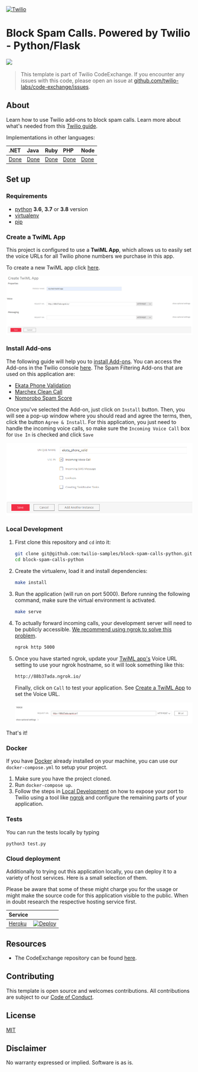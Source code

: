<a href="https://www.twilio.com">
  <img src="https://static0.twilio.com/marketing/bundles/marketing/img/logos/wordmark-red.svg" alt="Twilio" width="250" />
</a>

# Block Spam Calls. Powered by Twilio - Python/Flask

![](https://github.com/TwilioDevEd/block-spam-calls-python/workflows/Flask/badge.svg)

> This template is part of Twilio CodeExchange. If you encounter any issues with this code, please open an issue at [github.com/twilio-labs/code-exchange/issues](https://github.com/twilio-labs/code-exchange/issues).


## About

Learn how to use Twilio add-ons to block spam calls. Learn more about what's needed from this 
[Twilio guide](https://www.twilio.com/docs/guides/block-spam-calls-and-robocalls-python).

Implementations in other languages:

| .NET | Java | Ruby | PHP | Node |
| :--- | :--- | :----- | :-- | :--- |
| [Done](https://github.com/TwilioDevEd/block-spam-calls-csharp) | [Done](https://github.com/TwilioDevEd/block-spam-calls-java)  | [Done](https://github.com/TwilioDevEd/block-spam-calls-ruby)  | [Done](https://github.com/TwilioDevEd/block-spam-calls-php) | [Done](https://github.com/TwilioDevEd/block-spam-calls-node)  |

## Set up

### Requirements

- [python](https://www.python.org/) **3.6**, **3.7** or **3.8** version
- [virtualenv](https://virtualenv.pypa.io)
- [pip](https://pip.pypa.io/)

### Create a TwiML App

This project is configured to use a **TwiML App**, which allows us to easily set the voice URLs for all Twilio phone numbers we purchase in this app.

To create a new TwiML app click [here](https://www.twilio.com/console/voice/twiml/apps).

![](images/create-twiml-app.png)

### Install Add-ons

The following guide will help you to [install Add-ons](https://www.twilio.com/docs/add-ons/install). You can access the Add-ons in the Twilio console [here](https://console.twilio.com/us1/develop/add-ons/catalog). The Spam Filtering Add-ons that are used on this application are:
- [Ekata Phone Validation](https://showcase.twilio.com/s/partner-listing/a8E1W00000097QEUAY)
- [Marchex Clean Call](https://console.twilio.com/us1/develop/add-ons/catalog/XBac2c99d9c684a765ced0b18cf0e5e1c7)
- [Nomorobo Spam Score](https://console.twilio.com/us1/develop/add-ons/catalog/XB06d5274893cc9af4198667d2f7d74d09)

Once you've selected the Add-on, just click on `Install` button. Then, you will see a pop-up window where you should read and agree the terms, then, click the button `Agree & Install`. For this application, you just need to handle the incoming voice calls, so make sure the `Incoming Voice Call` box for `Use In` is checked and click `Save`

![](images/install-add-on.png)

### Local Development

1. First clone this repository and `cd` into it:

   ```bash
   git clone git@github.com:twilio-samples/block-spam-calls-python.git
   cd block-spam-calls-python
   ```

2. Create the virtualenv, load it and install dependencies:

    ```bash
    make install
    ```

3. Run the application (will run on port 5000). Before running the following command, make sure the virtual environment is activated.

    ```bash
    make serve
    ```

4. To actually forward incoming calls, your development server will need to be publicly accessible. [We recommend using ngrok to solve this problem](https://www.twilio.com/blog/2015/09/6-awesome-reasons-to-use-ngrok-when-testing-webhooks.html).

    ```bash
    ngrok http 5000
    ```

5. Once you have started ngrok, update your [TwiML app's](https://www.twilio.com/console/voice/twiml/apps) Voice URL setting to use your ngrok hostname, so it will look something like this:

    ```bash
    http://88b37ada.ngrok.io/
    ```

    Finally, click on `Call` to test your application. See [Create a TwiML App](#create-a-twiml-app) to set the Voice URL.

    ![](images/create-twiml-call-button.png)

That's it!

### Docker

If you have [Docker](https://www.docker.com/) already installed on your machine, you can use our `docker-compose.yml` to setup your project.

1. Make sure you have the project cloned.
2. Run `docker-compose up`.
3. Follow the steps in [Local Development](#local-development) on how to expose your port to Twilio using a tool like [ngrok](https://ngrok.com/) and configure the remaining parts of your application.

### Tests

You can run the tests locally by typing

```
python3 test.py
```

### Cloud deployment

Additionally to trying out this application locally, you can deploy it to a variety of host services. Here is a small selection of them.

Please be aware that some of these might charge you for the usage or might make the source code for this application visible to the public. When in doubt research the respective hosting service first.

| Service                           |                                                                                                                                                                                                                           |
| :-------------------------------- | :------------------------------------------------------------------------------------------------------------------------------------------------------------------------------------------------------------------------ |
| [Heroku](https://www.heroku.com/) | [![Deploy](https://www.herokucdn.com/deploy/button.svg)](https://heroku.com/deploy)                                                                                                                                       |

## Resources

- The CodeExchange repository can be found [here](https://github.com/twilio-labs/code-exchange/).

## Contributing

This template is open source and welcomes contributions. All contributions are subject to our [Code of Conduct](https://github.com/twilio-labs/.github/blob/master/CODE_OF_CONDUCT.md).

## License

[MIT](http://www.opensource.org/licenses/mit-license.html)

## Disclaimer

No warranty expressed or implied. Software is as is.

[twilio]: https://www.twilio.com
